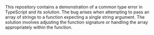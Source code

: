 This repository contains a demonstration of a common type error in TypeScript and its solution. The bug arises when attempting to pass an array of strings to a function expecting a single string argument.  The solution involves adjusting the function signature or handling the array appropriately within the function.